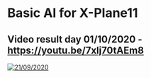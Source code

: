 # Basic AI for X-Plane11
Video result day 01/10/2020 -
https://youtu.be/7xlj70tAEm8
-
[![21/09/2020](https://live.staticflickr.com/1487/25207681974_9830e9bd97_b.jpg)](https://www.youtube.com/watch?v=gcfJPDOtUXc&feature=youtu.be)
